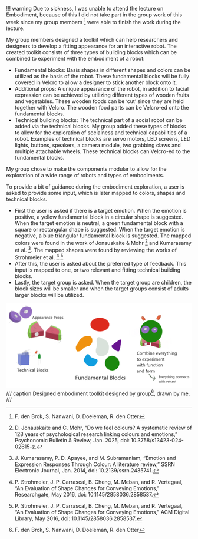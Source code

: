 !!! warning
    Due to sickness, I was unable to attend the lecture on Embodiment, because of this I did not take part in the group work of this week since my group members [^1] were able to finish the work during the lecture. 

My group members designed a toolkit which can help researchers and designers to develop a fitting appearance for an interactive robot. The created toolkit consists of three types of building blocks which can be combined to experiment with the embodiment of a robot:

-	Fundamental blocks: Basis shapes in different shapes and colors can be utilized as the basis of the robot. These fundamental blocks will be fully covered in Velcro to allow a designer to stick another block onto it. 
-	Additional props: A unique appearance of the robot, in addition to facial expression can be achieved by utilizing different types of wooden fruits and vegetables. These wooden foods can be ‘cut’ since they are held together with Velcro. The wooden food parts can be Velcro-ed onto the fundamental blocks.
-	Technical building blocks: The technical part of a social robot can be added via the technical blocks. My group added these types of blocks to allow for the exploration of socialness and technical capabilities of a robot. Examples of technical blocks are servo motors, LED screens, LED lights, buttons, speakers, a camera module, two grabbing claws and multiple attachable wheels. These technical blocks can Velcro-ed to the fundamental blocks. 

 My group chose to make the components modular to allow for the exploration of a wide range of robots and types of embodiments. 

To provide a bit of guidance during the embodiment exploration, a user is asked to provide some input, which is later mapped to colors, shapes and technical blocks. 

-	First the user is asked if there is a target emotion. When the emotion is positive, a yellow fundamental block in a circular shape is suggested. When the target emotion is neutral, a green fundamental block with a square or rectangular shape is suggested. When the target emotion is negative, a blue triangular fundamental block is suggested. The mapped colors were found in the work of Jonauskaite & Mohr [^2] and Kumarasamy et al. [^3]. The mapped shapes were found by reviewing the works of Strohmeier et al. [^4],[^5]
-	After this, the user is asked about the preferred type of feedback. This input is mapped to one, or two relevant and fitting technical building blocks. 
-	Lastly, the target group is asked. When the target group are children, the block sizes will be smaller and when the target groups consist of adults larger blocks will be utilized. 

[^1]: F. den Brok, S. Nanwani, D. Doeleman, R. den Otter

[^2]: D. Jonauskaite and C. Mohr, “Do we feel colours? A systematic review of 128 years of psychological research linking colours and emotions,” Psychonomic Bulletin & Review, Jan. 2025, doi: 10.3758/s13423-024-02615-z.

[^3]: J. Kumarasamy, P. D. Apayee, and M. Subramaniam, “Emotion and Expression Responses Through Colour: A literature review,” SSRN Electronic Journal, Jan. 2014, doi: 10.2139/ssrn.2435741.

[^4]: P. Strohmeier, J. P. Carrascal, B. Cheng, M. Meban, and R. Vertegaal, “An Evaluation of Shape Changes for Conveying Emotions,” Researchgate, May 2016, doi: 10.1145/2858036.2858537.

[^5]: P. Strohmeier, J. P. Carrascal, B. Cheng, M. Meban, and R. Vertegaal, “An Evaluation of Shape Changes for Conveying Emotions,” ACM Digital Library, May 2016, doi: 10.1145/2858036.2858537.


![Blocks](images/project_image.png)
/// caption
Designed embodiment toolkit designed by group[^1], drawn by me.
/// 
